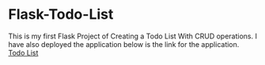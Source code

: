 # Flask-Todo-List
This is my first Flask Project of Creating a Todo List With CRUD operations. I have also deployed the application below is the link for the application.
<a href="https://sarthaklist.herokuapp.com/">Todo List</a>
